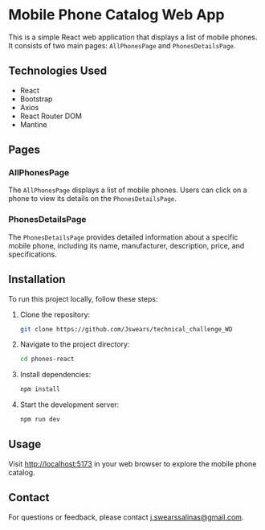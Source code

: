 # Mobile Phone Catalog Web App

This is a simple React web application that displays a list of mobile phones. It consists of two main pages: `AllPhonesPage` and `PhonesDetailsPage`.

## Technologies Used

- React
- Bootstrap
- Axios
- React Router DOM
- Mantine

## Pages

### AllPhonesPage

The `AllPhonesPage` displays a list of mobile phones. Users can click on a phone to view its details on the `PhonesDetailsPage`.

### PhonesDetailsPage

The `PhonesDetailsPage` provides detailed information about a specific mobile phone, including its name, manufacturer, description, price, and specifications.

## Installation

To run this project locally, follow these steps:

1. Clone the repository:

   ```bash
   git clone https://github.com/Jswears/technical_challenge_WD
   ```

2. Navigate to the project directory:

   ```bash
   cd phones-react
   ```

3. Install dependencies:

   ```bash
   npm install
   ```

4. Start the development server:
   ```bash
   npm run dev
   ```

## Usage

Visit [http://localhost:5173](http://localhost:5173) in your web browser to explore the mobile phone catalog.

## Contact

For questions or feedback, please contact [j.swearssalinas@gmail.com](mailto:j.swearssalinas@gmail.com).
